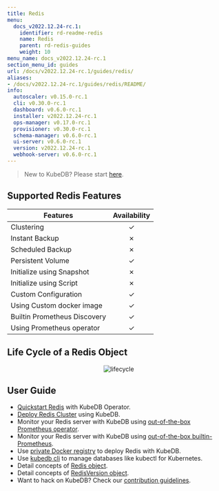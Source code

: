 ```yaml
---
title: Redis
menu:
  docs_v2022.12.24-rc.1:
    identifier: rd-readme-redis
    name: Redis
    parent: rd-redis-guides
    weight: 10
menu_name: docs_v2022.12.24-rc.1
section_menu_id: guides
url: /docs/v2022.12.24-rc.1/guides/redis/
aliases:
- /docs/v2022.12.24-rc.1/guides/redis/README/
info:
  autoscaler: v0.15.0-rc.1
  cli: v0.30.0-rc.1
  dashboard: v0.6.0-rc.1
  installer: v2022.12.24-rc.1
  ops-manager: v0.17.0-rc.1
  provisioner: v0.30.0-rc.1
  schema-manager: v0.6.0-rc.1
  ui-server: v0.6.0-rc.1
  version: v2022.12.24-rc.1
  webhook-server: v0.6.0-rc.1
---
```


> New to KubeDB? Please start [here](/docs/v2022.12.24-rc.1/README).

## Supported Redis Features

| Features                     | Availability |
| ---------------------------- | :----------: |
| Clustering                   |   &#10003;   |
| Instant Backup               |   &#10007;   |
| Scheduled Backup             |   &#10007;   |
| Persistent Volume            |   &#10003;   |
| Initialize using Snapshot    |   &#10007;   |
| Initialize using Script      |   &#10007;   |
| Custom Configuration         |   &#10003;   |
| Using Custom docker image    |   &#10003;   |
| Builtin Prometheus Discovery |   &#10003;   |
| Using Prometheus operator    |   &#10003;   |

## Life Cycle of a Redis Object

<p align="center">
  <img alt="lifecycle"  src="/docs/v2022.12.24-rc.1/images/redis/redis-lifecycle.png">
</p>

## User Guide

- [Quickstart Redis](/docs/v2022.12.24-rc.1/guides/redis/quickstart/quickstart) with KubeDB Operator.
- [Deploy Redis Cluster](/docs/v2022.12.24-rc.1/guides/redis/clustering/redis-cluster) using KubeDB.
- Monitor your Redis server with KubeDB using [out-of-the-box Prometheus operator](/docs/v2022.12.24-rc.1/guides/redis/monitoring/using-prometheus-operator).
- Monitor your Redis server with KubeDB using [out-of-the-box builtin-Prometheus](/docs/v2022.12.24-rc.1/guides/redis/monitoring/using-builtin-prometheus).
- Use [private Docker registry](/docs/v2022.12.24-rc.1/guides/redis/private-registry/using-private-registry) to deploy Redis with KubeDB.
- Use [kubedb cli](/docs/v2022.12.24-rc.1/guides/redis/cli/cli) to manage databases like kubectl for Kubernetes.
- Detail concepts of [Redis object](/docs/v2022.12.24-rc.1/guides/redis/concepts/redis).
- Detail concepts of [RedisVersion object](/docs/v2022.12.24-rc.1/guides/redis/concepts/catalog).
- Want to hack on KubeDB? Check our [contribution guidelines](/docs/v2022.12.24-rc.1/CONTRIBUTING).
